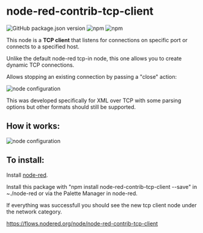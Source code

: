 # node-red-contrib-tcp-client

![GitHub package.json version](https://img.shields.io/github/package-json/v/tiagordc/node-red-contrib-tcp-client?label=package)
![npm](https://img.shields.io/npm/v/node-red-contrib-tcp-client)
![npm](https://img.shields.io/npm/dm/node-red-contrib-tcp-client)

This node is a **TCP client** that listens for connections on specific port or connects to a specified host.

Unlike the default node-red tcp-in node, this one allows you to create dynamic TCP connections.

Allows stopping an existing connection by passing a "close" action:

![node configuration](https://raw.githubusercontent.com/tiagordc/node-red-contrib-tcp-client/master/flow.png)

This was developed specifically for XML over TCP with some parsing options but other formats should still be supported.

## How it works:

![node configuration](https://raw.githubusercontent.com/tiagordc/node-red-contrib-tcp-client/master/edit.png)

## To install: 

Install [node-red](https://nodered.org/).

Install this package with "npm install node-red-contrib-tcp-client --save" in ~./node-red or via the Palette Manager in node-red.

If everything was successfull you should see the new tcp client node under the network category.

https://flows.nodered.org/node/node-red-contrib-tcp-client
